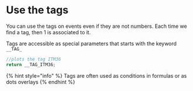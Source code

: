 # Use the tags

You can use the tags on events even if they are not numbers. Each time we find a tag, then 1 is associated to it.

Tags are accessible as special parameters that starts with the keyword `__TAG_`

```javascript
//plots the tag ITM36
return __TAG_ITM36;
```

{% hint style="info" %}
Tags are often used as conditions in formulas or as dots overlays
{% endhint %}

